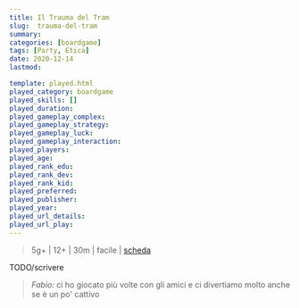 ```yaml
---
title: Il Trauma del Tram
slug:  trauma-del-tram
summary: 
categories: [boardgame]
tags: [Party, Etica]
date: 2020-12-14
lastmod: 

template: played.html
played_category: boardgame
played_skills: []
played_duration: 
played_gameplay_complex: 
played_gameplay_strategy: 
played_gameplay_luck: 
played_gameplay_interaction: 
played_players: 
played_age: 
played_rank_edu: 
played_rank_dev: 
played_rank_kid: 
played_preferred: 
played_publisher: 
played_year: 
played_url_details: 
played_url_play: 
---
```


> 5g+ | 12+ | 30m | facile | [scheda](https://www.boardgamegeek.com/boardgame/282171/trial-trolley)  

TODO/scrivere

> *Fabio:* ci ho giocato più volte con gli amici e ci divertiamo molto anche se è un po' cattivo
